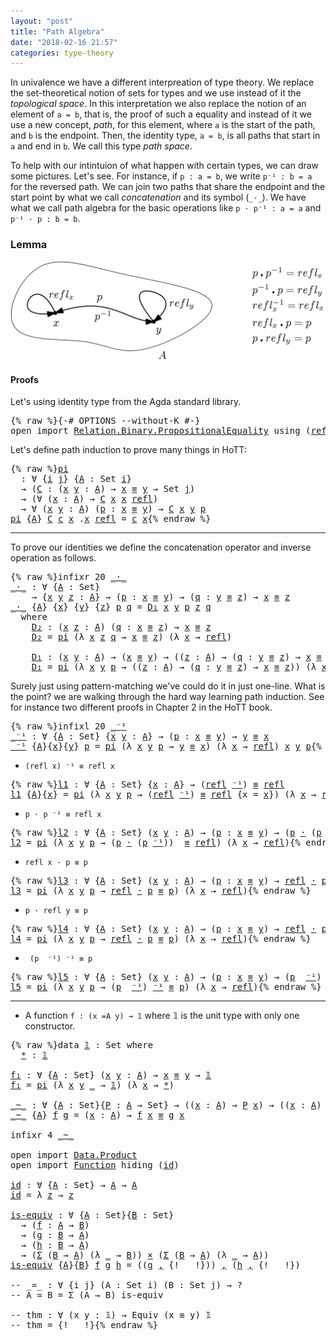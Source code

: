 ```yaml
---
layout: "post"
title: "Path Algebra"
date: "2018-02-16 21:57"
categories: type-theory
---
```


In univalence we have a different interpreation of type theory. We replace the
set-theoretical notion of sets for types and we use instead of it the *topological
space*. In this interpretation we also replace the notion of an element of `a =
b`, that is, the proof of such a equality and instead of it we use a new
concept, *path*, for this element, where `a` is the start of the path, and `b` is
the endpoint. Then, the identity type, `a = b`, is all paths that start in `a` and
end in `b`. We call this type *path space*.

To help with our intintuion of what happen with certain types, we can draw some
pictures. Let's see.  For instance, if `p : a = b`, we write `p⁻¹ : b = a` for
the reversed path. We can join two paths that share the endpoint and the start
point by what we call _concatenation_ and its symbol (`_·_`). We have what we
call path algebra for the basic operations like `p · p⁻¹ : a = a` and
`p⁻¹ · p : b = b`.

### Lemma

![path](/assets/images/path-algebra.png)

#### Proofs

Let's using identity type from the Agda standard library.

<pre class="Agda">{% raw %}<a id="1165" class="Symbol">{-#</a> <a id="1169" class="Keyword">OPTIONS</a> <a id="1177" class="Option">--without-K</a> <a id="1189" class="Symbol">#-}</a>
<a id="1193" class="Keyword">open</a> <a id="1198" class="Keyword">import</a> <a id="1205" href="https://agda.github.io/agda-stdlib/Relation.Binary.PropositionalEquality.html" class="Module">Relation.Binary.PropositionalEquality</a> <a id="1243" class="Keyword">using</a> <a id="1249" class="Symbol">(</a><a id="1250" href="https://agda.github.io/agda-stdlib/Agda.Builtin.Equality.html#_%E2%89%A1_.refl" class="InductiveConstructor">refl</a><a id="1254" class="Symbol">;</a> <a id="1256" href="https://agda.github.io/agda-stdlib/Agda.Builtin.Equality.html#_%E2%89%A1_" class="Datatype Operator">_≡_</a><a id="1259" class="Symbol">)</a>{% endraw %}</pre>

Let's define path induction to prove many things in HoTT:

<pre class="Agda">{% raw %}<a id="pi" href="{% endraw %}{% link _posts/2018-02-16-path-algebra.md %}{% raw %}#pi" class="Function">pi</a>
  <a id="1350" class="Symbol">:</a> <a id="1352" class="Symbol">∀</a> <a id="1354" class="Symbol">{</a><a id="1355" href="{% endraw %}{% link _posts/2018-02-16-path-algebra.md %}{% raw %}#1355" class="Bound">i</a> <a id="1357" href="{% endraw %}{% link _posts/2018-02-16-path-algebra.md %}{% raw %}#1357" class="Bound">j</a><a id="1358" class="Symbol">}</a> <a id="1360" class="Symbol">{</a><a id="1361" href="{% endraw %}{% link _posts/2018-02-16-path-algebra.md %}{% raw %}#1361" class="Bound">A</a> <a id="1363" class="Symbol">:</a> <a id="1365" class="PrimitiveType">Set</a> <a id="1369" href="{% endraw %}{% link _posts/2018-02-16-path-algebra.md %}{% raw %}#1355" class="Bound">i</a><a id="1370" class="Symbol">}</a>
  <a id="1374" class="Symbol">→</a> <a id="1376" class="Symbol">(</a><a id="1377" href="{% endraw %}{% link _posts/2018-02-16-path-algebra.md %}{% raw %}#1377" class="Bound">C</a> <a id="1379" class="Symbol">:</a> <a id="1381" class="Symbol">(</a><a id="1382" href="{% endraw %}{% link _posts/2018-02-16-path-algebra.md %}{% raw %}#1382" class="Bound">x</a> <a id="1384" href="{% endraw %}{% link _posts/2018-02-16-path-algebra.md %}{% raw %}#1384" class="Bound">y</a> <a id="1386" class="Symbol">:</a> <a id="1388" href="{% endraw %}{% link _posts/2018-02-16-path-algebra.md %}{% raw %}#1361" class="Bound">A</a><a id="1389" class="Symbol">)</a> <a id="1391" class="Symbol">→</a> <a id="1393" href="{% endraw %}{% link _posts/2018-02-16-path-algebra.md %}{% raw %}#1382" class="Bound">x</a> <a id="1395" href="https://agda.github.io/agda-stdlib/Agda.Builtin.Equality.html#_%E2%89%A1_" class="Datatype Operator">≡</a> <a id="1397" href="{% endraw %}{% link _posts/2018-02-16-path-algebra.md %}{% raw %}#1384" class="Bound">y</a> <a id="1399" class="Symbol">→</a> <a id="1401" class="PrimitiveType">Set</a> <a id="1405" href="{% endraw %}{% link _posts/2018-02-16-path-algebra.md %}{% raw %}#1357" class="Bound">j</a><a id="1406" class="Symbol">)</a>
  <a id="1410" class="Symbol">→</a> <a id="1412" class="Symbol">(∀</a> <a id="1415" class="Symbol">(</a><a id="1416" href="{% endraw %}{% link _posts/2018-02-16-path-algebra.md %}{% raw %}#1416" class="Bound">x</a> <a id="1418" class="Symbol">:</a> <a id="1420" href="{% endraw %}{% link _posts/2018-02-16-path-algebra.md %}{% raw %}#1361" class="Bound">A</a><a id="1421" class="Symbol">)</a> <a id="1423" class="Symbol">→</a> <a id="1425" href="{% endraw %}{% link _posts/2018-02-16-path-algebra.md %}{% raw %}#1377" class="Bound">C</a> <a id="1427" href="{% endraw %}{% link _posts/2018-02-16-path-algebra.md %}{% raw %}#1416" class="Bound">x</a> <a id="1429" href="{% endraw %}{% link _posts/2018-02-16-path-algebra.md %}{% raw %}#1416" class="Bound">x</a> <a id="1431" href="https://agda.github.io/agda-stdlib/Agda.Builtin.Equality.html#_%E2%89%A1_.refl" class="InductiveConstructor">refl</a><a id="1435" class="Symbol">)</a>
  <a id="1439" class="Symbol">→</a> <a id="1441" class="Symbol">∀</a> <a id="1443" class="Symbol">(</a><a id="1444" href="{% endraw %}{% link _posts/2018-02-16-path-algebra.md %}{% raw %}#1444" class="Bound">x</a> <a id="1446" href="{% endraw %}{% link _posts/2018-02-16-path-algebra.md %}{% raw %}#1446" class="Bound">y</a> <a id="1448" class="Symbol">:</a> <a id="1450" href="{% endraw %}{% link _posts/2018-02-16-path-algebra.md %}{% raw %}#1361" class="Bound">A</a><a id="1451" class="Symbol">)</a> <a id="1453" class="Symbol">(</a><a id="1454" href="{% endraw %}{% link _posts/2018-02-16-path-algebra.md %}{% raw %}#1454" class="Bound">p</a> <a id="1456" class="Symbol">:</a> <a id="1458" href="{% endraw %}{% link _posts/2018-02-16-path-algebra.md %}{% raw %}#1444" class="Bound">x</a> <a id="1460" href="https://agda.github.io/agda-stdlib/Agda.Builtin.Equality.html#_%E2%89%A1_" class="Datatype Operator">≡</a> <a id="1462" href="{% endraw %}{% link _posts/2018-02-16-path-algebra.md %}{% raw %}#1446" class="Bound">y</a><a id="1463" class="Symbol">)</a> <a id="1465" class="Symbol">→</a> <a id="1467" href="{% endraw %}{% link _posts/2018-02-16-path-algebra.md %}{% raw %}#1377" class="Bound">C</a> <a id="1469" href="{% endraw %}{% link _posts/2018-02-16-path-algebra.md %}{% raw %}#1444" class="Bound">x</a> <a id="1471" href="{% endraw %}{% link _posts/2018-02-16-path-algebra.md %}{% raw %}#1446" class="Bound">y</a> <a id="1473" href="{% endraw %}{% link _posts/2018-02-16-path-algebra.md %}{% raw %}#1454" class="Bound">p</a>
<a id="1475" href="{% endraw %}{% link _posts/2018-02-16-path-algebra.md %}{% raw %}#pi" class="Function">pi</a> <a id="1478" class="Symbol">{</a><a id="1479" href="{% endraw %}{% link _posts/2018-02-16-path-algebra.md %}{% raw %}#1479" class="Bound">A</a><a id="1480" class="Symbol">}</a> <a id="1482" href="{% endraw %}{% link _posts/2018-02-16-path-algebra.md %}{% raw %}#1482" class="Bound">C</a> <a id="1484" href="{% endraw %}{% link _posts/2018-02-16-path-algebra.md %}{% raw %}#1484" class="Bound">c</a> <a id="1486" href="{% endraw %}{% link _posts/2018-02-16-path-algebra.md %}{% raw %}#1486" class="Bound">x</a> <a id="1488" class="DottedPattern Symbol">.</a><a id="1489" href="{% endraw %}{% link _posts/2018-02-16-path-algebra.md %}{% raw %}#1486" class="DottedPattern Bound">x</a> <a id="1491" href="https://agda.github.io/agda-stdlib/Agda.Builtin.Equality.html#_%E2%89%A1_.refl" class="InductiveConstructor">refl</a> <a id="1496" class="Symbol">=</a> <a id="1498" href="{% endraw %}{% link _posts/2018-02-16-path-algebra.md %}{% raw %}#1484" class="Bound">c</a> <a id="1500" href="{% endraw %}{% link _posts/2018-02-16-path-algebra.md %}{% raw %}#1486" class="Bound">x</a>{% endraw %}</pre>

-------------------------------------------------------------------------------

To prove our identities we define the concatenation operator and inverse
operation as follows.

<pre class="Agda">{% raw %}<a id="1704" class="Keyword">infixr</a> <a id="1711" class="Number">20</a> <a id="1714" href="{% endraw %}{% link _posts/2018-02-16-path-algebra.md %}{% raw %}#_%C2%B7_" class="Function Operator">_·_</a>
<a id="_·_" href="{% endraw %}{% link _posts/2018-02-16-path-algebra.md %}{% raw %}#_%C2%B7_" class="Function Operator">_·_</a> <a id="1722" class="Symbol">:</a> <a id="1724" class="Symbol">∀</a> <a id="1726" class="Symbol">{</a><a id="1727" href="{% endraw %}{% link _posts/2018-02-16-path-algebra.md %}{% raw %}#1727" class="Bound">A</a> <a id="1729" class="Symbol">:</a> <a id="1731" class="PrimitiveType">Set</a><a id="1734" class="Symbol">}</a>
    <a id="1740" class="Symbol">→</a> <a id="1742" class="Symbol">{</a><a id="1743" href="{% endraw %}{% link _posts/2018-02-16-path-algebra.md %}{% raw %}#1743" class="Bound">x</a> <a id="1745" href="{% endraw %}{% link _posts/2018-02-16-path-algebra.md %}{% raw %}#1745" class="Bound">y</a> <a id="1747" href="{% endraw %}{% link _posts/2018-02-16-path-algebra.md %}{% raw %}#1747" class="Bound">z</a> <a id="1749" class="Symbol">:</a> <a id="1751" href="{% endraw %}{% link _posts/2018-02-16-path-algebra.md %}{% raw %}#1727" class="Bound">A</a><a id="1752" class="Symbol">}</a> <a id="1754" class="Symbol">→</a> <a id="1756" class="Symbol">(</a><a id="1757" href="{% endraw %}{% link _posts/2018-02-16-path-algebra.md %}{% raw %}#1757" class="Bound">p</a> <a id="1759" class="Symbol">:</a> <a id="1761" href="{% endraw %}{% link _posts/2018-02-16-path-algebra.md %}{% raw %}#1743" class="Bound">x</a> <a id="1763" href="https://agda.github.io/agda-stdlib/Agda.Builtin.Equality.html#_%E2%89%A1_" class="Datatype Operator">≡</a> <a id="1765" href="{% endraw %}{% link _posts/2018-02-16-path-algebra.md %}{% raw %}#1745" class="Bound">y</a><a id="1766" class="Symbol">)</a> <a id="1768" class="Symbol">→</a> <a id="1770" class="Symbol">(</a><a id="1771" href="{% endraw %}{% link _posts/2018-02-16-path-algebra.md %}{% raw %}#1771" class="Bound">q</a> <a id="1773" class="Symbol">:</a> <a id="1775" href="{% endraw %}{% link _posts/2018-02-16-path-algebra.md %}{% raw %}#1745" class="Bound">y</a> <a id="1777" href="https://agda.github.io/agda-stdlib/Agda.Builtin.Equality.html#_%E2%89%A1_" class="Datatype Operator">≡</a> <a id="1779" href="{% endraw %}{% link _posts/2018-02-16-path-algebra.md %}{% raw %}#1747" class="Bound">z</a><a id="1780" class="Symbol">)</a> <a id="1782" class="Symbol">→</a> <a id="1784" href="{% endraw %}{% link _posts/2018-02-16-path-algebra.md %}{% raw %}#1743" class="Bound">x</a> <a id="1786" href="https://agda.github.io/agda-stdlib/Agda.Builtin.Equality.html#_%E2%89%A1_" class="Datatype Operator">≡</a> <a id="1788" href="{% endraw %}{% link _posts/2018-02-16-path-algebra.md %}{% raw %}#1747" class="Bound">z</a>
<a id="1790" href="{% endraw %}{% link _posts/2018-02-16-path-algebra.md %}{% raw %}#_%C2%B7_" class="Function Operator">_·_</a> <a id="1794" class="Symbol">{</a><a id="1795" href="{% endraw %}{% link _posts/2018-02-16-path-algebra.md %}{% raw %}#1795" class="Bound">A</a><a id="1796" class="Symbol">}</a> <a id="1798" class="Symbol">{</a><a id="1799" href="{% endraw %}{% link _posts/2018-02-16-path-algebra.md %}{% raw %}#1799" class="Bound">x</a><a id="1800" class="Symbol">}</a> <a id="1802" class="Symbol">{</a><a id="1803" href="{% endraw %}{% link _posts/2018-02-16-path-algebra.md %}{% raw %}#1803" class="Bound">y</a><a id="1804" class="Symbol">}</a> <a id="1806" class="Symbol">{</a><a id="1807" href="{% endraw %}{% link _posts/2018-02-16-path-algebra.md %}{% raw %}#1807" class="Bound">z</a><a id="1808" class="Symbol">}</a> <a id="1810" href="{% endraw %}{% link _posts/2018-02-16-path-algebra.md %}{% raw %}#1810" class="Bound">p</a> <a id="1812" href="{% endraw %}{% link _posts/2018-02-16-path-algebra.md %}{% raw %}#1812" class="Bound">q</a> <a id="1814" class="Symbol">=</a> <a id="1816" href="{% endraw %}{% link _posts/2018-02-16-path-algebra.md %}{% raw %}#1924" class="Function">D₁</a> <a id="1819" href="{% endraw %}{% link _posts/2018-02-16-path-algebra.md %}{% raw %}#1799" class="Bound">x</a> <a id="1821" href="{% endraw %}{% link _posts/2018-02-16-path-algebra.md %}{% raw %}#1803" class="Bound">y</a> <a id="1823" href="{% endraw %}{% link _posts/2018-02-16-path-algebra.md %}{% raw %}#1810" class="Bound">p</a> <a id="1825" href="{% endraw %}{% link _posts/2018-02-16-path-algebra.md %}{% raw %}#1807" class="Bound">z</a> <a id="1827" href="{% endraw %}{% link _posts/2018-02-16-path-algebra.md %}{% raw %}#1812" class="Bound">q</a>
  <a id="1831" class="Keyword">where</a>
    <a id="1841" href="{% endraw %}{% link _posts/2018-02-16-path-algebra.md %}{% raw %}#1841" class="Function">D₂</a> <a id="1844" class="Symbol">:</a> <a id="1846" class="Symbol">(</a><a id="1847" href="{% endraw %}{% link _posts/2018-02-16-path-algebra.md %}{% raw %}#1847" class="Bound">x</a> <a id="1849" href="{% endraw %}{% link _posts/2018-02-16-path-algebra.md %}{% raw %}#1849" class="Bound">z</a> <a id="1851" class="Symbol">:</a> <a id="1853" href="{% endraw %}{% link _posts/2018-02-16-path-algebra.md %}{% raw %}#1795" class="Bound">A</a><a id="1854" class="Symbol">)</a> <a id="1856" class="Symbol">(</a><a id="1857" href="{% endraw %}{% link _posts/2018-02-16-path-algebra.md %}{% raw %}#1857" class="Bound">q</a> <a id="1859" class="Symbol">:</a> <a id="1861" href="{% endraw %}{% link _posts/2018-02-16-path-algebra.md %}{% raw %}#1847" class="Bound">x</a> <a id="1863" href="https://agda.github.io/agda-stdlib/Agda.Builtin.Equality.html#_%E2%89%A1_" class="Datatype Operator">≡</a> <a id="1865" href="{% endraw %}{% link _posts/2018-02-16-path-algebra.md %}{% raw %}#1849" class="Bound">z</a><a id="1866" class="Symbol">)</a> <a id="1868" class="Symbol">→</a> <a id="1870" href="{% endraw %}{% link _posts/2018-02-16-path-algebra.md %}{% raw %}#1847" class="Bound">x</a> <a id="1872" href="https://agda.github.io/agda-stdlib/Agda.Builtin.Equality.html#_%E2%89%A1_" class="Datatype Operator">≡</a> <a id="1874" href="{% endraw %}{% link _posts/2018-02-16-path-algebra.md %}{% raw %}#1849" class="Bound">z</a>
    <a id="1880" href="{% endraw %}{% link _posts/2018-02-16-path-algebra.md %}{% raw %}#1841" class="Function">D₂</a> <a id="1883" class="Symbol">=</a> <a id="1885" href="{% endraw %}{% link _posts/2018-02-16-path-algebra.md %}{% raw %}#pi" class="Function">pi</a> <a id="1888" class="Symbol">(λ</a> <a id="1891" href="{% endraw %}{% link _posts/2018-02-16-path-algebra.md %}{% raw %}#1891" class="Bound">x</a> <a id="1893" href="{% endraw %}{% link _posts/2018-02-16-path-algebra.md %}{% raw %}#1893" class="Bound">z</a> <a id="1895" href="{% endraw %}{% link _posts/2018-02-16-path-algebra.md %}{% raw %}#1895" class="Bound">q</a> <a id="1897" class="Symbol">→</a> <a id="1899" href="{% endraw %}{% link _posts/2018-02-16-path-algebra.md %}{% raw %}#1891" class="Bound">x</a> <a id="1901" href="https://agda.github.io/agda-stdlib/Agda.Builtin.Equality.html#_%E2%89%A1_" class="Datatype Operator">≡</a> <a id="1903" href="{% endraw %}{% link _posts/2018-02-16-path-algebra.md %}{% raw %}#1893" class="Bound">z</a><a id="1904" class="Symbol">)</a> <a id="1906" class="Symbol">(λ</a> <a id="1909" href="{% endraw %}{% link _posts/2018-02-16-path-algebra.md %}{% raw %}#1909" class="Bound">x</a> <a id="1911" class="Symbol">→</a> <a id="1913" href="https://agda.github.io/agda-stdlib/Agda.Builtin.Equality.html#_%E2%89%A1_.refl" class="InductiveConstructor">refl</a><a id="1917" class="Symbol">)</a>

    <a id="1924" href="{% endraw %}{% link _posts/2018-02-16-path-algebra.md %}{% raw %}#1924" class="Function">D₁</a> <a id="1927" class="Symbol">:</a> <a id="1929" class="Symbol">(</a><a id="1930" href="{% endraw %}{% link _posts/2018-02-16-path-algebra.md %}{% raw %}#1930" class="Bound">x</a> <a id="1932" href="{% endraw %}{% link _posts/2018-02-16-path-algebra.md %}{% raw %}#1932" class="Bound">y</a> <a id="1934" class="Symbol">:</a> <a id="1936" href="{% endraw %}{% link _posts/2018-02-16-path-algebra.md %}{% raw %}#1795" class="Bound">A</a><a id="1937" class="Symbol">)</a> <a id="1939" class="Symbol">→</a> <a id="1941" class="Symbol">(</a><a id="1942" href="{% endraw %}{% link _posts/2018-02-16-path-algebra.md %}{% raw %}#1930" class="Bound">x</a> <a id="1944" href="https://agda.github.io/agda-stdlib/Agda.Builtin.Equality.html#_%E2%89%A1_" class="Datatype Operator">≡</a> <a id="1946" href="{% endraw %}{% link _posts/2018-02-16-path-algebra.md %}{% raw %}#1932" class="Bound">y</a><a id="1947" class="Symbol">)</a> <a id="1949" class="Symbol">→</a> <a id="1951" class="Symbol">((</a><a id="1953" href="{% endraw %}{% link _posts/2018-02-16-path-algebra.md %}{% raw %}#1953" class="Bound">z</a> <a id="1955" class="Symbol">:</a> <a id="1957" href="{% endraw %}{% link _posts/2018-02-16-path-algebra.md %}{% raw %}#1795" class="Bound">A</a><a id="1958" class="Symbol">)</a> <a id="1960" class="Symbol">→</a> <a id="1962" class="Symbol">(</a><a id="1963" href="{% endraw %}{% link _posts/2018-02-16-path-algebra.md %}{% raw %}#1963" class="Bound">q</a> <a id="1965" class="Symbol">:</a> <a id="1967" href="{% endraw %}{% link _posts/2018-02-16-path-algebra.md %}{% raw %}#1932" class="Bound">y</a> <a id="1969" href="https://agda.github.io/agda-stdlib/Agda.Builtin.Equality.html#_%E2%89%A1_" class="Datatype Operator">≡</a> <a id="1971" href="{% endraw %}{% link _posts/2018-02-16-path-algebra.md %}{% raw %}#1953" class="Bound">z</a><a id="1972" class="Symbol">)</a> <a id="1974" class="Symbol">→</a> <a id="1976" href="{% endraw %}{% link _posts/2018-02-16-path-algebra.md %}{% raw %}#1930" class="Bound">x</a> <a id="1978" href="https://agda.github.io/agda-stdlib/Agda.Builtin.Equality.html#_%E2%89%A1_" class="Datatype Operator">≡</a> <a id="1980" href="{% endraw %}{% link _posts/2018-02-16-path-algebra.md %}{% raw %}#1953" class="Bound">z</a><a id="1981" class="Symbol">)</a>
    <a id="1987" href="{% endraw %}{% link _posts/2018-02-16-path-algebra.md %}{% raw %}#1924" class="Function">D₁</a> <a id="1990" class="Symbol">=</a> <a id="1992" href="{% endraw %}{% link _posts/2018-02-16-path-algebra.md %}{% raw %}#pi" class="Function">pi</a> <a id="1995" class="Symbol">(λ</a> <a id="1998" href="{% endraw %}{% link _posts/2018-02-16-path-algebra.md %}{% raw %}#1998" class="Bound">x</a> <a id="2000" href="{% endraw %}{% link _posts/2018-02-16-path-algebra.md %}{% raw %}#2000" class="Bound">y</a> <a id="2002" href="{% endraw %}{% link _posts/2018-02-16-path-algebra.md %}{% raw %}#2002" class="Bound">p</a> <a id="2004" class="Symbol">→</a> <a id="2006" class="Symbol">((</a><a id="2008" href="{% endraw %}{% link _posts/2018-02-16-path-algebra.md %}{% raw %}#2008" class="Bound">z</a> <a id="2010" class="Symbol">:</a> <a id="2012" href="{% endraw %}{% link _posts/2018-02-16-path-algebra.md %}{% raw %}#1795" class="Bound">A</a><a id="2013" class="Symbol">)</a> <a id="2015" class="Symbol">→</a> <a id="2017" class="Symbol">(</a><a id="2018" href="{% endraw %}{% link _posts/2018-02-16-path-algebra.md %}{% raw %}#2018" class="Bound">q</a> <a id="2020" class="Symbol">:</a> <a id="2022" href="{% endraw %}{% link _posts/2018-02-16-path-algebra.md %}{% raw %}#2000" class="Bound">y</a> <a id="2024" href="https://agda.github.io/agda-stdlib/Agda.Builtin.Equality.html#_%E2%89%A1_" class="Datatype Operator">≡</a> <a id="2026" href="{% endraw %}{% link _posts/2018-02-16-path-algebra.md %}{% raw %}#2008" class="Bound">z</a><a id="2027" class="Symbol">)</a> <a id="2029" class="Symbol">→</a> <a id="2031" href="{% endraw %}{% link _posts/2018-02-16-path-algebra.md %}{% raw %}#1998" class="Bound">x</a> <a id="2033" href="https://agda.github.io/agda-stdlib/Agda.Builtin.Equality.html#_%E2%89%A1_" class="Datatype Operator">≡</a> <a id="2035" href="{% endraw %}{% link _posts/2018-02-16-path-algebra.md %}{% raw %}#2008" class="Bound">z</a><a id="2036" class="Symbol">))</a> <a id="2039" class="Symbol">(λ</a> <a id="2042" href="{% endraw %}{% link _posts/2018-02-16-path-algebra.md %}{% raw %}#2042" class="Bound">x</a> <a id="2044" class="Symbol">→</a> <a id="2046" href="{% endraw %}{% link _posts/2018-02-16-path-algebra.md %}{% raw %}#1841" class="Function">D₂</a> <a id="2049" href="{% endraw %}{% link _posts/2018-02-16-path-algebra.md %}{% raw %}#2042" class="Bound">x</a><a id="2050" class="Symbol">)</a>{% endraw %}</pre>

Surely just using pattern-matching we've could do it in just one-line. What is
the point? we are walking through the hard way learning path induction. See for
instance two different proofs in Chapter 2 in the HoTT book.

<pre class="Agda">{% raw %}<a id="2298" class="Keyword">infixl</a> <a id="2305" class="Number">20</a> <a id="2308" href="{% endraw %}{% link _posts/2018-02-16-path-algebra.md %}{% raw %}#_%E2%81%BB%C2%B9" class="Function Operator">_⁻¹</a>
<a id="_⁻¹" href="{% endraw %}{% link _posts/2018-02-16-path-algebra.md %}{% raw %}#_%E2%81%BB%C2%B9" class="Function Operator">_⁻¹</a> <a id="2316" class="Symbol">:</a> <a id="2318" class="Symbol">∀</a> <a id="2320" class="Symbol">{</a><a id="2321" href="{% endraw %}{% link _posts/2018-02-16-path-algebra.md %}{% raw %}#2321" class="Bound">A</a> <a id="2323" class="Symbol">:</a> <a id="2325" class="PrimitiveType">Set</a><a id="2328" class="Symbol">}</a> <a id="2330" class="Symbol">{</a><a id="2331" href="{% endraw %}{% link _posts/2018-02-16-path-algebra.md %}{% raw %}#2331" class="Bound">x</a> <a id="2333" href="{% endraw %}{% link _posts/2018-02-16-path-algebra.md %}{% raw %}#2333" class="Bound">y</a> <a id="2335" class="Symbol">:</a> <a id="2337" href="{% endraw %}{% link _posts/2018-02-16-path-algebra.md %}{% raw %}#2321" class="Bound">A</a><a id="2338" class="Symbol">}</a> <a id="2340" class="Symbol">→</a> <a id="2342" class="Symbol">(</a><a id="2343" href="{% endraw %}{% link _posts/2018-02-16-path-algebra.md %}{% raw %}#2343" class="Bound">p</a> <a id="2345" class="Symbol">:</a> <a id="2347" href="{% endraw %}{% link _posts/2018-02-16-path-algebra.md %}{% raw %}#2331" class="Bound">x</a> <a id="2349" href="https://agda.github.io/agda-stdlib/Agda.Builtin.Equality.html#_%E2%89%A1_" class="Datatype Operator">≡</a> <a id="2351" href="{% endraw %}{% link _posts/2018-02-16-path-algebra.md %}{% raw %}#2333" class="Bound">y</a><a id="2352" class="Symbol">)</a> <a id="2354" class="Symbol">→</a> <a id="2356" href="{% endraw %}{% link _posts/2018-02-16-path-algebra.md %}{% raw %}#2333" class="Bound">y</a> <a id="2358" href="https://agda.github.io/agda-stdlib/Agda.Builtin.Equality.html#_%E2%89%A1_" class="Datatype Operator">≡</a> <a id="2360" href="{% endraw %}{% link _posts/2018-02-16-path-algebra.md %}{% raw %}#2331" class="Bound">x</a>
<a id="2362" href="{% endraw %}{% link _posts/2018-02-16-path-algebra.md %}{% raw %}#_%E2%81%BB%C2%B9" class="Function Operator">_⁻¹</a> <a id="2366" class="Symbol">{</a><a id="2367" href="{% endraw %}{% link _posts/2018-02-16-path-algebra.md %}{% raw %}#2367" class="Bound">A</a><a id="2368" class="Symbol">}{</a><a id="2370" href="{% endraw %}{% link _posts/2018-02-16-path-algebra.md %}{% raw %}#2370" class="Bound">x</a><a id="2371" class="Symbol">}{</a><a id="2373" href="{% endraw %}{% link _posts/2018-02-16-path-algebra.md %}{% raw %}#2373" class="Bound">y</a><a id="2374" class="Symbol">}</a> <a id="2376" href="{% endraw %}{% link _posts/2018-02-16-path-algebra.md %}{% raw %}#2376" class="Bound">p</a> <a id="2378" class="Symbol">=</a> <a id="2380" href="{% endraw %}{% link _posts/2018-02-16-path-algebra.md %}{% raw %}#pi" class="Function">pi</a> <a id="2383" class="Symbol">(λ</a> <a id="2386" href="{% endraw %}{% link _posts/2018-02-16-path-algebra.md %}{% raw %}#2386" class="Bound">x</a> <a id="2388" href="{% endraw %}{% link _posts/2018-02-16-path-algebra.md %}{% raw %}#2388" class="Bound">y</a> <a id="2390" href="{% endraw %}{% link _posts/2018-02-16-path-algebra.md %}{% raw %}#2390" class="Bound">p</a> <a id="2392" class="Symbol">→</a> <a id="2394" href="{% endraw %}{% link _posts/2018-02-16-path-algebra.md %}{% raw %}#2388" class="Bound">y</a> <a id="2396" href="https://agda.github.io/agda-stdlib/Agda.Builtin.Equality.html#_%E2%89%A1_" class="Datatype Operator">≡</a> <a id="2398" href="{% endraw %}{% link _posts/2018-02-16-path-algebra.md %}{% raw %}#2386" class="Bound">x</a><a id="2399" class="Symbol">)</a> <a id="2401" class="Symbol">(λ</a> <a id="2404" href="{% endraw %}{% link _posts/2018-02-16-path-algebra.md %}{% raw %}#2404" class="Bound">x</a> <a id="2406" class="Symbol">→</a> <a id="2408" href="https://agda.github.io/agda-stdlib/Agda.Builtin.Equality.html#_%E2%89%A1_.refl" class="InductiveConstructor">refl</a><a id="2412" class="Symbol">)</a> <a id="2414" href="{% endraw %}{% link _posts/2018-02-16-path-algebra.md %}{% raw %}#2370" class="Bound">x</a> <a id="2416" href="{% endraw %}{% link _posts/2018-02-16-path-algebra.md %}{% raw %}#2373" class="Bound">y</a> <a id="2418" href="{% endraw %}{% link _posts/2018-02-16-path-algebra.md %}{% raw %}#2376" class="Bound">p</a>{% endraw %}</pre>

+ `(refl x) ⁻¹ ≡ refl x`
<pre class="Agda">{% raw %}<a id="l1" href="{% endraw %}{% link _posts/2018-02-16-path-algebra.md %}{% raw %}#l1" class="Function">l1</a> <a id="2473" class="Symbol">:</a> <a id="2475" class="Symbol">∀</a> <a id="2477" class="Symbol">{</a><a id="2478" href="{% endraw %}{% link _posts/2018-02-16-path-algebra.md %}{% raw %}#2478" class="Bound">A</a> <a id="2480" class="Symbol">:</a> <a id="2482" class="PrimitiveType">Set</a><a id="2485" class="Symbol">}</a> <a id="2487" class="Symbol">{</a><a id="2488" href="{% endraw %}{% link _posts/2018-02-16-path-algebra.md %}{% raw %}#2488" class="Bound">x</a> <a id="2490" class="Symbol">:</a> <a id="2492" href="{% endraw %}{% link _posts/2018-02-16-path-algebra.md %}{% raw %}#2478" class="Bound">A</a><a id="2493" class="Symbol">}</a> <a id="2495" class="Symbol">→</a> <a id="2497" class="Symbol">(</a><a id="2498" href="https://agda.github.io/agda-stdlib/Agda.Builtin.Equality.html#_%E2%89%A1_.refl" class="InductiveConstructor">refl</a> <a id="2503" href="{% endraw %}{% link _posts/2018-02-16-path-algebra.md %}{% raw %}#_%E2%81%BB%C2%B9" class="Function Operator">⁻¹</a><a id="2505" class="Symbol">)</a> <a id="2507" href="https://agda.github.io/agda-stdlib/Agda.Builtin.Equality.html#_%E2%89%A1_" class="Datatype Operator">≡</a> <a id="2509" href="https://agda.github.io/agda-stdlib/Agda.Builtin.Equality.html#_%E2%89%A1_.refl" class="InductiveConstructor">refl</a>
<a id="2514" href="{% endraw %}{% link _posts/2018-02-16-path-algebra.md %}{% raw %}#l1" class="Function">l1</a> <a id="2517" class="Symbol">{</a><a id="2518" href="{% endraw %}{% link _posts/2018-02-16-path-algebra.md %}{% raw %}#2518" class="Bound">A</a><a id="2519" class="Symbol">}{</a><a id="2521" href="{% endraw %}{% link _posts/2018-02-16-path-algebra.md %}{% raw %}#2521" class="Bound">x</a><a id="2522" class="Symbol">}</a> <a id="2524" class="Symbol">=</a> <a id="2526" href="{% endraw %}{% link _posts/2018-02-16-path-algebra.md %}{% raw %}#pi" class="Function">pi</a> <a id="2529" class="Symbol">(λ</a> <a id="2532" href="{% endraw %}{% link _posts/2018-02-16-path-algebra.md %}{% raw %}#2532" class="Bound">x</a> <a id="2534" href="{% endraw %}{% link _posts/2018-02-16-path-algebra.md %}{% raw %}#2534" class="Bound">y</a> <a id="2536" href="{% endraw %}{% link _posts/2018-02-16-path-algebra.md %}{% raw %}#2536" class="Bound">p</a> <a id="2538" class="Symbol">→</a> <a id="2540" class="Symbol">(</a><a id="2541" href="https://agda.github.io/agda-stdlib/Agda.Builtin.Equality.html#_%E2%89%A1_.refl" class="InductiveConstructor">refl</a> <a id="2546" href="{% endraw %}{% link _posts/2018-02-16-path-algebra.md %}{% raw %}#_%E2%81%BB%C2%B9" class="Function Operator">⁻¹</a><a id="2548" class="Symbol">)</a> <a id="2550" href="https://agda.github.io/agda-stdlib/Agda.Builtin.Equality.html#_%E2%89%A1_" class="Datatype Operator">≡</a> <a id="2552" href="https://agda.github.io/agda-stdlib/Agda.Builtin.Equality.html#_%E2%89%A1_.refl" class="InductiveConstructor">refl</a> <a id="2557" class="Symbol">{</a><a id="2558" class="Argument">x</a> <a id="2560" class="Symbol">=</a> <a id="2562" href="{% endraw %}{% link _posts/2018-02-16-path-algebra.md %}{% raw %}#2532" class="Bound">x</a><a id="2563" class="Symbol">})</a> <a id="2566" class="Symbol">(λ</a> <a id="2569" href="{% endraw %}{% link _posts/2018-02-16-path-algebra.md %}{% raw %}#2569" class="Bound">x</a> <a id="2571" class="Symbol">→</a> <a id="2573" href="https://agda.github.io/agda-stdlib/Agda.Builtin.Equality.html#_%E2%89%A1_.refl" class="InductiveConstructor">refl</a><a id="2577" class="Symbol">)</a> <a id="2579" href="{% endraw %}{% link _posts/2018-02-16-path-algebra.md %}{% raw %}#2521" class="Bound">x</a> <a id="2581" href="{% endraw %}{% link _posts/2018-02-16-path-algebra.md %}{% raw %}#2521" class="Bound">x</a> <a id="2583" href="https://agda.github.io/agda-stdlib/Agda.Builtin.Equality.html#_%E2%89%A1_.refl" class="InductiveConstructor">refl</a>{% endraw %}</pre>

+ `p · p ⁻¹ ≡ refl x`

<pre class="Agda">{% raw %}<a id="l2" href="{% endraw %}{% link _posts/2018-02-16-path-algebra.md %}{% raw %}#l2" class="Function">l2</a> <a id="2639" class="Symbol">:</a> <a id="2641" class="Symbol">∀</a> <a id="2643" class="Symbol">{</a><a id="2644" href="{% endraw %}{% link _posts/2018-02-16-path-algebra.md %}{% raw %}#2644" class="Bound">A</a> <a id="2646" class="Symbol">:</a> <a id="2648" class="PrimitiveType">Set</a><a id="2651" class="Symbol">}</a> <a id="2653" class="Symbol">(</a><a id="2654" href="{% endraw %}{% link _posts/2018-02-16-path-algebra.md %}{% raw %}#2654" class="Bound">x</a> <a id="2656" href="{% endraw %}{% link _posts/2018-02-16-path-algebra.md %}{% raw %}#2656" class="Bound">y</a> <a id="2658" class="Symbol">:</a> <a id="2660" href="{% endraw %}{% link _posts/2018-02-16-path-algebra.md %}{% raw %}#2644" class="Bound">A</a><a id="2661" class="Symbol">)</a> <a id="2663" class="Symbol">→</a> <a id="2665" class="Symbol">(</a><a id="2666" href="{% endraw %}{% link _posts/2018-02-16-path-algebra.md %}{% raw %}#2666" class="Bound">p</a> <a id="2668" class="Symbol">:</a> <a id="2670" href="{% endraw %}{% link _posts/2018-02-16-path-algebra.md %}{% raw %}#2654" class="Bound">x</a> <a id="2672" href="https://agda.github.io/agda-stdlib/Agda.Builtin.Equality.html#_%E2%89%A1_" class="Datatype Operator">≡</a> <a id="2674" href="{% endraw %}{% link _posts/2018-02-16-path-algebra.md %}{% raw %}#2656" class="Bound">y</a><a id="2675" class="Symbol">)</a> <a id="2677" class="Symbol">→</a> <a id="2679" class="Symbol">(</a><a id="2680" href="{% endraw %}{% link _posts/2018-02-16-path-algebra.md %}{% raw %}#2666" class="Bound">p</a> <a id="2682" href="{% endraw %}{% link _posts/2018-02-16-path-algebra.md %}{% raw %}#_%C2%B7_" class="Function Operator">·</a> <a id="2684" class="Symbol">(</a><a id="2685" href="{% endraw %}{% link _posts/2018-02-16-path-algebra.md %}{% raw %}#2666" class="Bound">p</a> <a id="2687" href="{% endraw %}{% link _posts/2018-02-16-path-algebra.md %}{% raw %}#_%E2%81%BB%C2%B9" class="Function Operator">⁻¹</a><a id="2689" class="Symbol">))</a>  <a id="2693" href="https://agda.github.io/agda-stdlib/Agda.Builtin.Equality.html#_%E2%89%A1_" class="Datatype Operator">≡</a> <a id="2695" href="https://agda.github.io/agda-stdlib/Agda.Builtin.Equality.html#_%E2%89%A1_.refl" class="InductiveConstructor">refl</a>
<a id="2700" href="{% endraw %}{% link _posts/2018-02-16-path-algebra.md %}{% raw %}#l2" class="Function">l2</a> <a id="2703" class="Symbol">=</a> <a id="2705" href="{% endraw %}{% link _posts/2018-02-16-path-algebra.md %}{% raw %}#pi" class="Function">pi</a> <a id="2708" class="Symbol">(λ</a> <a id="2711" href="{% endraw %}{% link _posts/2018-02-16-path-algebra.md %}{% raw %}#2711" class="Bound">x</a> <a id="2713" href="{% endraw %}{% link _posts/2018-02-16-path-algebra.md %}{% raw %}#2713" class="Bound">y</a> <a id="2715" href="{% endraw %}{% link _posts/2018-02-16-path-algebra.md %}{% raw %}#2715" class="Bound">p</a> <a id="2717" class="Symbol">→</a> <a id="2719" class="Symbol">(</a><a id="2720" href="{% endraw %}{% link _posts/2018-02-16-path-algebra.md %}{% raw %}#2715" class="Bound">p</a> <a id="2722" href="{% endraw %}{% link _posts/2018-02-16-path-algebra.md %}{% raw %}#_%C2%B7_" class="Function Operator">·</a> <a id="2724" class="Symbol">(</a><a id="2725" href="{% endraw %}{% link _posts/2018-02-16-path-algebra.md %}{% raw %}#2715" class="Bound">p</a> <a id="2727" href="{% endraw %}{% link _posts/2018-02-16-path-algebra.md %}{% raw %}#_%E2%81%BB%C2%B9" class="Function Operator">⁻¹</a><a id="2729" class="Symbol">))</a>  <a id="2733" href="https://agda.github.io/agda-stdlib/Agda.Builtin.Equality.html#_%E2%89%A1_" class="Datatype Operator">≡</a> <a id="2735" href="https://agda.github.io/agda-stdlib/Agda.Builtin.Equality.html#_%E2%89%A1_.refl" class="InductiveConstructor">refl</a><a id="2739" class="Symbol">)</a> <a id="2741" class="Symbol">(λ</a> <a id="2744" href="{% endraw %}{% link _posts/2018-02-16-path-algebra.md %}{% raw %}#2744" class="Bound">x</a> <a id="2746" class="Symbol">→</a> <a id="2748" href="https://agda.github.io/agda-stdlib/Agda.Builtin.Equality.html#_%E2%89%A1_.refl" class="InductiveConstructor">refl</a><a id="2752" class="Symbol">)</a>{% endraw %}</pre>

+ `refl x · p ≡ p`

<pre class="Agda">{% raw %}<a id="l3" href="{% endraw %}{% link _posts/2018-02-16-path-algebra.md %}{% raw %}#l3" class="Function">l3</a> <a id="2802" class="Symbol">:</a> <a id="2804" class="Symbol">∀</a> <a id="2806" class="Symbol">{</a><a id="2807" href="{% endraw %}{% link _posts/2018-02-16-path-algebra.md %}{% raw %}#2807" class="Bound">A</a> <a id="2809" class="Symbol">:</a> <a id="2811" class="PrimitiveType">Set</a><a id="2814" class="Symbol">}</a> <a id="2816" class="Symbol">(</a><a id="2817" href="{% endraw %}{% link _posts/2018-02-16-path-algebra.md %}{% raw %}#2817" class="Bound">x</a> <a id="2819" href="{% endraw %}{% link _posts/2018-02-16-path-algebra.md %}{% raw %}#2819" class="Bound">y</a> <a id="2821" class="Symbol">:</a> <a id="2823" href="{% endraw %}{% link _posts/2018-02-16-path-algebra.md %}{% raw %}#2807" class="Bound">A</a><a id="2824" class="Symbol">)</a> <a id="2826" class="Symbol">→</a> <a id="2828" class="Symbol">(</a><a id="2829" href="{% endraw %}{% link _posts/2018-02-16-path-algebra.md %}{% raw %}#2829" class="Bound">p</a> <a id="2831" class="Symbol">:</a> <a id="2833" href="{% endraw %}{% link _posts/2018-02-16-path-algebra.md %}{% raw %}#2817" class="Bound">x</a> <a id="2835" href="https://agda.github.io/agda-stdlib/Agda.Builtin.Equality.html#_%E2%89%A1_" class="Datatype Operator">≡</a> <a id="2837" href="{% endraw %}{% link _posts/2018-02-16-path-algebra.md %}{% raw %}#2819" class="Bound">y</a><a id="2838" class="Symbol">)</a> <a id="2840" class="Symbol">→</a> <a id="2842" href="https://agda.github.io/agda-stdlib/Agda.Builtin.Equality.html#_%E2%89%A1_.refl" class="InductiveConstructor">refl</a> <a id="2847" href="{% endraw %}{% link _posts/2018-02-16-path-algebra.md %}{% raw %}#_%C2%B7_" class="Function Operator">·</a> <a id="2849" href="{% endraw %}{% link _posts/2018-02-16-path-algebra.md %}{% raw %}#2829" class="Bound">p</a> <a id="2851" href="https://agda.github.io/agda-stdlib/Agda.Builtin.Equality.html#_%E2%89%A1_" class="Datatype Operator">≡</a> <a id="2853" href="{% endraw %}{% link _posts/2018-02-16-path-algebra.md %}{% raw %}#2829" class="Bound">p</a>
<a id="2855" href="{% endraw %}{% link _posts/2018-02-16-path-algebra.md %}{% raw %}#l3" class="Function">l3</a> <a id="2858" class="Symbol">=</a> <a id="2860" href="{% endraw %}{% link _posts/2018-02-16-path-algebra.md %}{% raw %}#pi" class="Function">pi</a> <a id="2863" class="Symbol">(λ</a> <a id="2866" href="{% endraw %}{% link _posts/2018-02-16-path-algebra.md %}{% raw %}#2866" class="Bound">x</a> <a id="2868" href="{% endraw %}{% link _posts/2018-02-16-path-algebra.md %}{% raw %}#2868" class="Bound">y</a> <a id="2870" href="{% endraw %}{% link _posts/2018-02-16-path-algebra.md %}{% raw %}#2870" class="Bound">p</a> <a id="2872" class="Symbol">→</a> <a id="2874" href="https://agda.github.io/agda-stdlib/Agda.Builtin.Equality.html#_%E2%89%A1_.refl" class="InductiveConstructor">refl</a> <a id="2879" href="{% endraw %}{% link _posts/2018-02-16-path-algebra.md %}{% raw %}#_%C2%B7_" class="Function Operator">·</a> <a id="2881" href="{% endraw %}{% link _posts/2018-02-16-path-algebra.md %}{% raw %}#2870" class="Bound">p</a> <a id="2883" href="https://agda.github.io/agda-stdlib/Agda.Builtin.Equality.html#_%E2%89%A1_" class="Datatype Operator">≡</a> <a id="2885" href="{% endraw %}{% link _posts/2018-02-16-path-algebra.md %}{% raw %}#2870" class="Bound">p</a><a id="2886" class="Symbol">)</a> <a id="2888" class="Symbol">(λ</a> <a id="2891" href="{% endraw %}{% link _posts/2018-02-16-path-algebra.md %}{% raw %}#2891" class="Bound">x</a> <a id="2893" class="Symbol">→</a> <a id="2895" href="https://agda.github.io/agda-stdlib/Agda.Builtin.Equality.html#_%E2%89%A1_.refl" class="InductiveConstructor">refl</a><a id="2899" class="Symbol">)</a>{% endraw %}</pre>

+ `p · refl y ≡ p`

<pre class="Agda">{% raw %}<a id="l4" href="{% endraw %}{% link _posts/2018-02-16-path-algebra.md %}{% raw %}#l4" class="Function">l4</a> <a id="2949" class="Symbol">:</a> <a id="2951" class="Symbol">∀</a> <a id="2953" class="Symbol">{</a><a id="2954" href="{% endraw %}{% link _posts/2018-02-16-path-algebra.md %}{% raw %}#2954" class="Bound">A</a> <a id="2956" class="Symbol">:</a> <a id="2958" class="PrimitiveType">Set</a><a id="2961" class="Symbol">}</a> <a id="2963" class="Symbol">(</a><a id="2964" href="{% endraw %}{% link _posts/2018-02-16-path-algebra.md %}{% raw %}#2964" class="Bound">x</a> <a id="2966" href="{% endraw %}{% link _posts/2018-02-16-path-algebra.md %}{% raw %}#2966" class="Bound">y</a> <a id="2968" class="Symbol">:</a> <a id="2970" href="{% endraw %}{% link _posts/2018-02-16-path-algebra.md %}{% raw %}#2954" class="Bound">A</a><a id="2971" class="Symbol">)</a> <a id="2973" class="Symbol">→</a> <a id="2975" class="Symbol">(</a><a id="2976" href="{% endraw %}{% link _posts/2018-02-16-path-algebra.md %}{% raw %}#2976" class="Bound">p</a> <a id="2978" class="Symbol">:</a> <a id="2980" href="{% endraw %}{% link _posts/2018-02-16-path-algebra.md %}{% raw %}#2964" class="Bound">x</a> <a id="2982" href="https://agda.github.io/agda-stdlib/Agda.Builtin.Equality.html#_%E2%89%A1_" class="Datatype Operator">≡</a> <a id="2984" href="{% endraw %}{% link _posts/2018-02-16-path-algebra.md %}{% raw %}#2966" class="Bound">y</a><a id="2985" class="Symbol">)</a> <a id="2987" class="Symbol">→</a> <a id="2989" href="https://agda.github.io/agda-stdlib/Agda.Builtin.Equality.html#_%E2%89%A1_.refl" class="InductiveConstructor">refl</a> <a id="2994" href="{% endraw %}{% link _posts/2018-02-16-path-algebra.md %}{% raw %}#_%C2%B7_" class="Function Operator">·</a> <a id="2996" href="{% endraw %}{% link _posts/2018-02-16-path-algebra.md %}{% raw %}#2976" class="Bound">p</a> <a id="2998" href="https://agda.github.io/agda-stdlib/Agda.Builtin.Equality.html#_%E2%89%A1_" class="Datatype Operator">≡</a> <a id="3000" href="{% endraw %}{% link _posts/2018-02-16-path-algebra.md %}{% raw %}#2976" class="Bound">p</a>
<a id="3002" href="{% endraw %}{% link _posts/2018-02-16-path-algebra.md %}{% raw %}#l4" class="Function">l4</a> <a id="3005" class="Symbol">=</a> <a id="3007" href="{% endraw %}{% link _posts/2018-02-16-path-algebra.md %}{% raw %}#pi" class="Function">pi</a> <a id="3010" class="Symbol">(λ</a> <a id="3013" href="{% endraw %}{% link _posts/2018-02-16-path-algebra.md %}{% raw %}#3013" class="Bound">x</a> <a id="3015" href="{% endraw %}{% link _posts/2018-02-16-path-algebra.md %}{% raw %}#3015" class="Bound">y</a> <a id="3017" href="{% endraw %}{% link _posts/2018-02-16-path-algebra.md %}{% raw %}#3017" class="Bound">p</a> <a id="3019" class="Symbol">→</a> <a id="3021" href="https://agda.github.io/agda-stdlib/Agda.Builtin.Equality.html#_%E2%89%A1_.refl" class="InductiveConstructor">refl</a> <a id="3026" href="{% endraw %}{% link _posts/2018-02-16-path-algebra.md %}{% raw %}#_%C2%B7_" class="Function Operator">·</a> <a id="3028" href="{% endraw %}{% link _posts/2018-02-16-path-algebra.md %}{% raw %}#3017" class="Bound">p</a> <a id="3030" href="https://agda.github.io/agda-stdlib/Agda.Builtin.Equality.html#_%E2%89%A1_" class="Datatype Operator">≡</a> <a id="3032" href="{% endraw %}{% link _posts/2018-02-16-path-algebra.md %}{% raw %}#3017" class="Bound">p</a><a id="3033" class="Symbol">)</a> <a id="3035" class="Symbol">(λ</a> <a id="3038" href="{% endraw %}{% link _posts/2018-02-16-path-algebra.md %}{% raw %}#3038" class="Bound">x</a> <a id="3040" class="Symbol">→</a> <a id="3042" href="https://agda.github.io/agda-stdlib/Agda.Builtin.Equality.html#_%E2%89%A1_.refl" class="InductiveConstructor">refl</a><a id="3046" class="Symbol">)</a>{% endraw %}</pre>

+ ` (p  ⁻¹) ⁻¹ ≡ p`

<pre class="Agda">{% raw %}<a id="l5" href="{% endraw %}{% link _posts/2018-02-16-path-algebra.md %}{% raw %}#l5" class="Function">l5</a> <a id="3097" class="Symbol">:</a> <a id="3099" class="Symbol">∀</a> <a id="3101" class="Symbol">{</a><a id="3102" href="{% endraw %}{% link _posts/2018-02-16-path-algebra.md %}{% raw %}#3102" class="Bound">A</a> <a id="3104" class="Symbol">:</a> <a id="3106" class="PrimitiveType">Set</a><a id="3109" class="Symbol">}</a> <a id="3111" class="Symbol">(</a><a id="3112" href="{% endraw %}{% link _posts/2018-02-16-path-algebra.md %}{% raw %}#3112" class="Bound">x</a> <a id="3114" href="{% endraw %}{% link _posts/2018-02-16-path-algebra.md %}{% raw %}#3114" class="Bound">y</a> <a id="3116" class="Symbol">:</a> <a id="3118" href="{% endraw %}{% link _posts/2018-02-16-path-algebra.md %}{% raw %}#3102" class="Bound">A</a><a id="3119" class="Symbol">)</a> <a id="3121" class="Symbol">→</a> <a id="3123" class="Symbol">(</a><a id="3124" href="{% endraw %}{% link _posts/2018-02-16-path-algebra.md %}{% raw %}#3124" class="Bound">p</a> <a id="3126" class="Symbol">:</a> <a id="3128" href="{% endraw %}{% link _posts/2018-02-16-path-algebra.md %}{% raw %}#3112" class="Bound">x</a> <a id="3130" href="https://agda.github.io/agda-stdlib/Agda.Builtin.Equality.html#_%E2%89%A1_" class="Datatype Operator">≡</a> <a id="3132" href="{% endraw %}{% link _posts/2018-02-16-path-algebra.md %}{% raw %}#3114" class="Bound">y</a><a id="3133" class="Symbol">)</a> <a id="3135" class="Symbol">→</a> <a id="3137" class="Symbol">(</a><a id="3138" href="{% endraw %}{% link _posts/2018-02-16-path-algebra.md %}{% raw %}#3124" class="Bound">p</a>  <a id="3141" href="{% endraw %}{% link _posts/2018-02-16-path-algebra.md %}{% raw %}#_%E2%81%BB%C2%B9" class="Function Operator">⁻¹</a><a id="3143" class="Symbol">)</a> <a id="3145" href="{% endraw %}{% link _posts/2018-02-16-path-algebra.md %}{% raw %}#_%E2%81%BB%C2%B9" class="Function Operator">⁻¹</a> <a id="3148" href="https://agda.github.io/agda-stdlib/Agda.Builtin.Equality.html#_%E2%89%A1_" class="Datatype Operator">≡</a> <a id="3150" href="{% endraw %}{% link _posts/2018-02-16-path-algebra.md %}{% raw %}#3124" class="Bound">p</a>
<a id="3152" href="{% endraw %}{% link _posts/2018-02-16-path-algebra.md %}{% raw %}#l5" class="Function">l5</a> <a id="3155" class="Symbol">=</a> <a id="3157" href="{% endraw %}{% link _posts/2018-02-16-path-algebra.md %}{% raw %}#pi" class="Function">pi</a> <a id="3160" class="Symbol">(λ</a> <a id="3163" href="{% endraw %}{% link _posts/2018-02-16-path-algebra.md %}{% raw %}#3163" class="Bound">x</a> <a id="3165" href="{% endraw %}{% link _posts/2018-02-16-path-algebra.md %}{% raw %}#3165" class="Bound">y</a> <a id="3167" href="{% endraw %}{% link _posts/2018-02-16-path-algebra.md %}{% raw %}#3167" class="Bound">p</a> <a id="3169" class="Symbol">→</a> <a id="3171" class="Symbol">(</a><a id="3172" href="{% endraw %}{% link _posts/2018-02-16-path-algebra.md %}{% raw %}#3167" class="Bound">p</a>  <a id="3175" href="{% endraw %}{% link _posts/2018-02-16-path-algebra.md %}{% raw %}#_%E2%81%BB%C2%B9" class="Function Operator">⁻¹</a><a id="3177" class="Symbol">)</a> <a id="3179" href="{% endraw %}{% link _posts/2018-02-16-path-algebra.md %}{% raw %}#_%E2%81%BB%C2%B9" class="Function Operator">⁻¹</a> <a id="3182" href="https://agda.github.io/agda-stdlib/Agda.Builtin.Equality.html#_%E2%89%A1_" class="Datatype Operator">≡</a> <a id="3184" href="{% endraw %}{% link _posts/2018-02-16-path-algebra.md %}{% raw %}#3167" class="Bound">p</a><a id="3185" class="Symbol">)</a> <a id="3187" class="Symbol">(λ</a> <a id="3190" href="{% endraw %}{% link _posts/2018-02-16-path-algebra.md %}{% raw %}#3190" class="Bound">x</a> <a id="3192" class="Symbol">→</a> <a id="3194" href="https://agda.github.io/agda-stdlib/Agda.Builtin.Equality.html#_%E2%89%A1_.refl" class="InductiveConstructor">refl</a><a id="3198" class="Symbol">)</a>{% endraw %}</pre>

-------------------------------------------------------------------------------

+ A function `f : (x =A y) → 𝟙` where 𝟙 is the unit type with only one constructor.

<pre class="Agda">{% raw %}<a id="3391" class="Keyword">data</a> <a id="𝟙" href="{% endraw %}{% link _posts/2018-02-16-path-algebra.md %}{% raw %}#%F0%9D%9F%99" class="Datatype">𝟙</a> <a id="3398" class="Symbol">:</a> <a id="3400" class="PrimitiveType">Set</a> <a id="3404" class="Keyword">where</a>
  <a id="𝟙.*" href="{% endraw %}{% link _posts/2018-02-16-path-algebra.md %}{% raw %}#%F0%9D%9F%99.%2A" class="InductiveConstructor">*</a> <a id="3414" class="Symbol">:</a> <a id="3416" href="{% endraw %}{% link _posts/2018-02-16-path-algebra.md %}{% raw %}#%F0%9D%9F%99" class="Datatype">𝟙</a>

<a id="f₁" href="{% endraw %}{% link _posts/2018-02-16-path-algebra.md %}{% raw %}#f%E2%82%81" class="Function">f₁</a> <a id="3422" class="Symbol">:</a> <a id="3424" class="Symbol">∀</a> <a id="3426" class="Symbol">{</a><a id="3427" href="{% endraw %}{% link _posts/2018-02-16-path-algebra.md %}{% raw %}#3427" class="Bound">A</a> <a id="3429" class="Symbol">:</a> <a id="3431" class="PrimitiveType">Set</a><a id="3434" class="Symbol">}</a> <a id="3436" class="Symbol">(</a><a id="3437" href="{% endraw %}{% link _posts/2018-02-16-path-algebra.md %}{% raw %}#3437" class="Bound">x</a> <a id="3439" href="{% endraw %}{% link _posts/2018-02-16-path-algebra.md %}{% raw %}#3439" class="Bound">y</a> <a id="3441" class="Symbol">:</a> <a id="3443" href="{% endraw %}{% link _posts/2018-02-16-path-algebra.md %}{% raw %}#3427" class="Bound">A</a><a id="3444" class="Symbol">)</a> <a id="3446" class="Symbol">→</a> <a id="3448" href="{% endraw %}{% link _posts/2018-02-16-path-algebra.md %}{% raw %}#3437" class="Bound">x</a> <a id="3450" href="https://agda.github.io/agda-stdlib/Agda.Builtin.Equality.html#_%E2%89%A1_" class="Datatype Operator">≡</a> <a id="3452" href="{% endraw %}{% link _posts/2018-02-16-path-algebra.md %}{% raw %}#3439" class="Bound">y</a> <a id="3454" class="Symbol">→</a> <a id="3456" href="{% endraw %}{% link _posts/2018-02-16-path-algebra.md %}{% raw %}#%F0%9D%9F%99" class="Datatype">𝟙</a>
<a id="3458" href="{% endraw %}{% link _posts/2018-02-16-path-algebra.md %}{% raw %}#f%E2%82%81" class="Function">f₁</a> <a id="3461" class="Symbol">=</a> <a id="3463" href="{% endraw %}{% link _posts/2018-02-16-path-algebra.md %}{% raw %}#pi" class="Function">pi</a> <a id="3466" class="Symbol">(λ</a> <a id="3469" href="{% endraw %}{% link _posts/2018-02-16-path-algebra.md %}{% raw %}#3469" class="Bound">x</a> <a id="3471" href="{% endraw %}{% link _posts/2018-02-16-path-algebra.md %}{% raw %}#3471" class="Bound">y</a> <a id="3473" href="{% endraw %}{% link _posts/2018-02-16-path-algebra.md %}{% raw %}#3473" class="Bound">_</a> <a id="3475" class="Symbol">→</a> <a id="3477" href="{% endraw %}{% link _posts/2018-02-16-path-algebra.md %}{% raw %}#%F0%9D%9F%99" class="Datatype">𝟙</a><a id="3478" class="Symbol">)</a> <a id="3480" class="Symbol">(λ</a> <a id="3483" href="{% endraw %}{% link _posts/2018-02-16-path-algebra.md %}{% raw %}#3483" class="Bound">x</a> <a id="3485" class="Symbol">→</a> <a id="3487" href="{% endraw %}{% link _posts/2018-02-16-path-algebra.md %}{% raw %}#%F0%9D%9F%99.%2A" class="InductiveConstructor">*</a><a id="3488" class="Symbol">)</a>

<a id="_~_" href="{% endraw %}{% link _posts/2018-02-16-path-algebra.md %}{% raw %}#_~_" class="Function Operator">_~_</a> <a id="3495" class="Symbol">:</a> <a id="3497" class="Symbol">∀</a> <a id="3499" class="Symbol">{</a><a id="3500" href="{% endraw %}{% link _posts/2018-02-16-path-algebra.md %}{% raw %}#3500" class="Bound">A</a> <a id="3502" class="Symbol">:</a> <a id="3504" class="PrimitiveType">Set</a><a id="3507" class="Symbol">}{</a><a id="3509" href="{% endraw %}{% link _posts/2018-02-16-path-algebra.md %}{% raw %}#3509" class="Bound">P</a> <a id="3511" class="Symbol">:</a> <a id="3513" href="{% endraw %}{% link _posts/2018-02-16-path-algebra.md %}{% raw %}#3500" class="Bound">A</a> <a id="3515" class="Symbol">→</a> <a id="3517" class="PrimitiveType">Set</a><a id="3520" class="Symbol">}</a> <a id="3522" class="Symbol">→</a> <a id="3524" class="Symbol">((</a><a id="3526" href="{% endraw %}{% link _posts/2018-02-16-path-algebra.md %}{% raw %}#3526" class="Bound">x</a> <a id="3528" class="Symbol">:</a> <a id="3530" href="{% endraw %}{% link _posts/2018-02-16-path-algebra.md %}{% raw %}#3500" class="Bound">A</a><a id="3531" class="Symbol">)</a> <a id="3533" class="Symbol">→</a> <a id="3535" href="{% endraw %}{% link _posts/2018-02-16-path-algebra.md %}{% raw %}#3509" class="Bound">P</a> <a id="3537" href="{% endraw %}{% link _posts/2018-02-16-path-algebra.md %}{% raw %}#3526" class="Bound">x</a><a id="3538" class="Symbol">)</a> <a id="3540" class="Symbol">→</a> <a id="3542" class="Symbol">((</a><a id="3544" href="{% endraw %}{% link _posts/2018-02-16-path-algebra.md %}{% raw %}#3544" class="Bound">x</a> <a id="3546" class="Symbol">:</a> <a id="3548" href="{% endraw %}{% link _posts/2018-02-16-path-algebra.md %}{% raw %}#3500" class="Bound">A</a><a id="3549" class="Symbol">)</a> <a id="3551" class="Symbol">→</a> <a id="3553" href="{% endraw %}{% link _posts/2018-02-16-path-algebra.md %}{% raw %}#3509" class="Bound">P</a> <a id="3555" href="{% endraw %}{% link _posts/2018-02-16-path-algebra.md %}{% raw %}#3544" class="Bound">x</a><a id="3556" class="Symbol">)</a> <a id="3558" class="Symbol">→</a> <a id="3560" class="PrimitiveType">Set</a>
<a id="3564" href="{% endraw %}{% link _posts/2018-02-16-path-algebra.md %}{% raw %}#_~_" class="Function Operator">_~_</a> <a id="3568" class="Symbol">{</a><a id="3569" href="{% endraw %}{% link _posts/2018-02-16-path-algebra.md %}{% raw %}#3569" class="Bound">A</a><a id="3570" class="Symbol">}</a> <a id="3572" href="{% endraw %}{% link _posts/2018-02-16-path-algebra.md %}{% raw %}#3572" class="Bound">f</a> <a id="3574" href="{% endraw %}{% link _posts/2018-02-16-path-algebra.md %}{% raw %}#3574" class="Bound">g</a> <a id="3576" class="Symbol">=</a> <a id="3578" class="Symbol">(</a><a id="3579" href="{% endraw %}{% link _posts/2018-02-16-path-algebra.md %}{% raw %}#3579" class="Bound">x</a> <a id="3581" class="Symbol">:</a> <a id="3583" href="{% endraw %}{% link _posts/2018-02-16-path-algebra.md %}{% raw %}#3569" class="Bound">A</a><a id="3584" class="Symbol">)</a> <a id="3586" class="Symbol">→</a> <a id="3588" href="{% endraw %}{% link _posts/2018-02-16-path-algebra.md %}{% raw %}#3572" class="Bound">f</a> <a id="3590" href="{% endraw %}{% link _posts/2018-02-16-path-algebra.md %}{% raw %}#3579" class="Bound">x</a> <a id="3592" href="https://agda.github.io/agda-stdlib/Agda.Builtin.Equality.html#_%E2%89%A1_" class="Datatype Operator">≡</a> <a id="3594" href="{% endraw %}{% link _posts/2018-02-16-path-algebra.md %}{% raw %}#3574" class="Bound">g</a> <a id="3596" href="{% endraw %}{% link _posts/2018-02-16-path-algebra.md %}{% raw %}#3579" class="Bound">x</a>

<a id="3599" class="Keyword">infixr</a> <a id="3606" class="Number">4</a> <a id="3608" href="{% endraw %}{% link _posts/2018-02-16-path-algebra.md %}{% raw %}#_~_" class="Function Operator">_~_</a>

<a id="3613" class="Keyword">open</a> <a id="3618" class="Keyword">import</a> <a id="3625" href="https://agda.github.io/agda-stdlib/Data.Product.html" class="Module">Data.Product</a>
<a id="3638" class="Keyword">open</a> <a id="3643" class="Keyword">import</a> <a id="3650" href="https://agda.github.io/agda-stdlib/Function.html" class="Module">Function</a> <a id="3659" class="Keyword">hiding</a> <a id="3666" class="Symbol">(</a><a id="3667" href="https://agda.github.io/agda-stdlib/Function.html#id" class="Function">id</a><a id="3669" class="Symbol">)</a>

<a id="id" href="{% endraw %}{% link _posts/2018-02-16-path-algebra.md %}{% raw %}#id" class="Function">id</a> <a id="3675" class="Symbol">:</a> <a id="3677" class="Symbol">∀</a> <a id="3679" class="Symbol">{</a><a id="3680" href="{% endraw %}{% link _posts/2018-02-16-path-algebra.md %}{% raw %}#3680" class="Bound">A</a> <a id="3682" class="Symbol">:</a> <a id="3684" class="PrimitiveType">Set</a><a id="3687" class="Symbol">}</a> <a id="3689" class="Symbol">→</a> <a id="3691" href="{% endraw %}{% link _posts/2018-02-16-path-algebra.md %}{% raw %}#3680" class="Bound">A</a> <a id="3693" class="Symbol">→</a> <a id="3695" href="{% endraw %}{% link _posts/2018-02-16-path-algebra.md %}{% raw %}#3680" class="Bound">A</a>
<a id="3697" href="{% endraw %}{% link _posts/2018-02-16-path-algebra.md %}{% raw %}#id" class="Function">id</a> <a id="3700" class="Symbol">=</a> <a id="3702" class="Symbol">λ</a> <a id="3704" href="{% endraw %}{% link _posts/2018-02-16-path-algebra.md %}{% raw %}#3704" class="Bound">z</a> <a id="3706" class="Symbol">→</a> <a id="3708" href="{% endraw %}{% link _posts/2018-02-16-path-algebra.md %}{% raw %}#3704" class="Bound">z</a>

<a id="is-equiv" href="{% endraw %}{% link _posts/2018-02-16-path-algebra.md %}{% raw %}#is-equiv" class="Function">is-equiv</a> <a id="3720" class="Symbol">:</a> <a id="3722" class="Symbol">∀</a> <a id="3724" class="Symbol">{</a><a id="3725" href="{% endraw %}{% link _posts/2018-02-16-path-algebra.md %}{% raw %}#3725" class="Bound">A</a> <a id="3727" class="Symbol">:</a> <a id="3729" class="PrimitiveType">Set</a><a id="3732" class="Symbol">}{</a><a id="3734" href="{% endraw %}{% link _posts/2018-02-16-path-algebra.md %}{% raw %}#3734" class="Bound">B</a> <a id="3736" class="Symbol">:</a> <a id="3738" class="PrimitiveType">Set</a><a id="3741" class="Symbol">}</a>
  <a id="3745" class="Symbol">→</a> <a id="3747" class="Symbol">(</a><a id="3748" href="{% endraw %}{% link _posts/2018-02-16-path-algebra.md %}{% raw %}#3748" class="Bound">f</a> <a id="3750" class="Symbol">:</a> <a id="3752" href="{% endraw %}{% link _posts/2018-02-16-path-algebra.md %}{% raw %}#3725" class="Bound">A</a> <a id="3754" class="Symbol">→</a> <a id="3756" href="{% endraw %}{% link _posts/2018-02-16-path-algebra.md %}{% raw %}#3734" class="Bound">B</a><a id="3757" class="Symbol">)</a>
  <a id="3761" class="Symbol">→</a> <a id="3763" class="Symbol">(</a><a id="3764" href="{% endraw %}{% link _posts/2018-02-16-path-algebra.md %}{% raw %}#3764" class="Bound">g</a> <a id="3766" class="Symbol">:</a> <a id="3768" href="{% endraw %}{% link _posts/2018-02-16-path-algebra.md %}{% raw %}#3734" class="Bound">B</a> <a id="3770" class="Symbol">→</a> <a id="3772" href="{% endraw %}{% link _posts/2018-02-16-path-algebra.md %}{% raw %}#3725" class="Bound">A</a><a id="3773" class="Symbol">)</a>
  <a id="3777" class="Symbol">→</a> <a id="3779" class="Symbol">(</a><a id="3780" href="{% endraw %}{% link _posts/2018-02-16-path-algebra.md %}{% raw %}#3780" class="Bound">h</a> <a id="3782" class="Symbol">:</a> <a id="3784" href="{% endraw %}{% link _posts/2018-02-16-path-algebra.md %}{% raw %}#3734" class="Bound">B</a> <a id="3786" class="Symbol">→</a> <a id="3788" href="{% endraw %}{% link _posts/2018-02-16-path-algebra.md %}{% raw %}#3725" class="Bound">A</a><a id="3789" class="Symbol">)</a>
  <a id="3793" class="Symbol">→</a> <a id="3795" class="Symbol">(</a><a id="3796" href="https://agda.github.io/agda-stdlib/Data.Product.html#%CE%A3" class="Record">Σ</a> <a id="3798" class="Symbol">(</a><a id="3799" href="{% endraw %}{% link _posts/2018-02-16-path-algebra.md %}{% raw %}#3734" class="Bound">B</a> <a id="3801" class="Symbol">→</a> <a id="3803" href="{% endraw %}{% link _posts/2018-02-16-path-algebra.md %}{% raw %}#3725" class="Bound">A</a><a id="3804" class="Symbol">)</a> <a id="3806" class="Symbol">(λ</a> <a id="3809" href="{% endraw %}{% link _posts/2018-02-16-path-algebra.md %}{% raw %}#3809" class="Bound">_</a> <a id="3811" class="Symbol">→</a> <a id="3813" href="{% endraw %}{% link _posts/2018-02-16-path-algebra.md %}{% raw %}#3734" class="Bound">B</a><a id="3814" class="Symbol">))</a> <a id="3817" href="https://agda.github.io/agda-stdlib/Data.Product.html#_%C3%97_" class="Function Operator">×</a> <a id="3819" class="Symbol">(</a><a id="3820" href="https://agda.github.io/agda-stdlib/Data.Product.html#%CE%A3" class="Record">Σ</a> <a id="3822" class="Symbol">(</a><a id="3823" href="{% endraw %}{% link _posts/2018-02-16-path-algebra.md %}{% raw %}#3734" class="Bound">B</a> <a id="3825" class="Symbol">→</a> <a id="3827" href="{% endraw %}{% link _posts/2018-02-16-path-algebra.md %}{% raw %}#3725" class="Bound">A</a><a id="3828" class="Symbol">)</a> <a id="3830" class="Symbol">(λ</a> <a id="3833" href="{% endraw %}{% link _posts/2018-02-16-path-algebra.md %}{% raw %}#3833" class="Bound">_</a> <a id="3835" class="Symbol">→</a> <a id="3837" href="{% endraw %}{% link _posts/2018-02-16-path-algebra.md %}{% raw %}#3725" class="Bound">A</a><a id="3838" class="Symbol">))</a>
<a id="3841" href="{% endraw %}{% link _posts/2018-02-16-path-algebra.md %}{% raw %}#is-equiv" class="Function">is-equiv</a> <a id="3850" class="Symbol">{</a><a id="3851" href="{% endraw %}{% link _posts/2018-02-16-path-algebra.md %}{% raw %}#3851" class="Bound">A</a><a id="3852" class="Symbol">}{</a><a id="3854" href="{% endraw %}{% link _posts/2018-02-16-path-algebra.md %}{% raw %}#3854" class="Bound">B</a><a id="3855" class="Symbol">}</a> <a id="3857" href="{% endraw %}{% link _posts/2018-02-16-path-algebra.md %}{% raw %}#3857" class="Bound">f</a> <a id="3859" href="{% endraw %}{% link _posts/2018-02-16-path-algebra.md %}{% raw %}#3859" class="Bound">g</a> <a id="3861" href="{% endraw %}{% link _posts/2018-02-16-path-algebra.md %}{% raw %}#3861" class="Bound">h</a> <a id="3863" class="Symbol">=</a> <a id="3865" class="Symbol">((</a><a id="3867" href="{% endraw %}{% link _posts/2018-02-16-path-algebra.md %}{% raw %}#3859" class="Bound">g</a> <a id="3869" href="https://agda.github.io/agda-stdlib/Data.Product.html#%CE%A3._%2C_" class="InductiveConstructor Operator">,</a> <a id="3871" class="Symbol">{!   !}))</a> <a id="3881" href="https://agda.github.io/agda-stdlib/Data.Product.html#%CE%A3._%2C_" class="InductiveConstructor Operator">,</a> <a id="3883" class="Symbol">(</a><a id="3884" href="{% endraw %}{% link _posts/2018-02-16-path-algebra.md %}{% raw %}#3861" class="Bound">h</a> <a id="3886" href="https://agda.github.io/agda-stdlib/Data.Product.html#%CE%A3._%2C_" class="InductiveConstructor Operator">,</a> <a id="3888" class="Symbol">{!   !})</a>

<a id="3898" class="Comment">-- _≃_ : ∀ {i j} (A : Set i) (B : Set j) → ?</a>
<a id="3943" class="Comment">-- A ≃ B = Σ (A → B) is-equiv</a>

<a id="3974" class="Comment">-- thm : ∀ (x y : 𝟙) → Equiv (x ≡ y) 𝟙</a>
<a id="4013" class="Comment">-- thm = {!   !}</a>{% endraw %}</pre>
